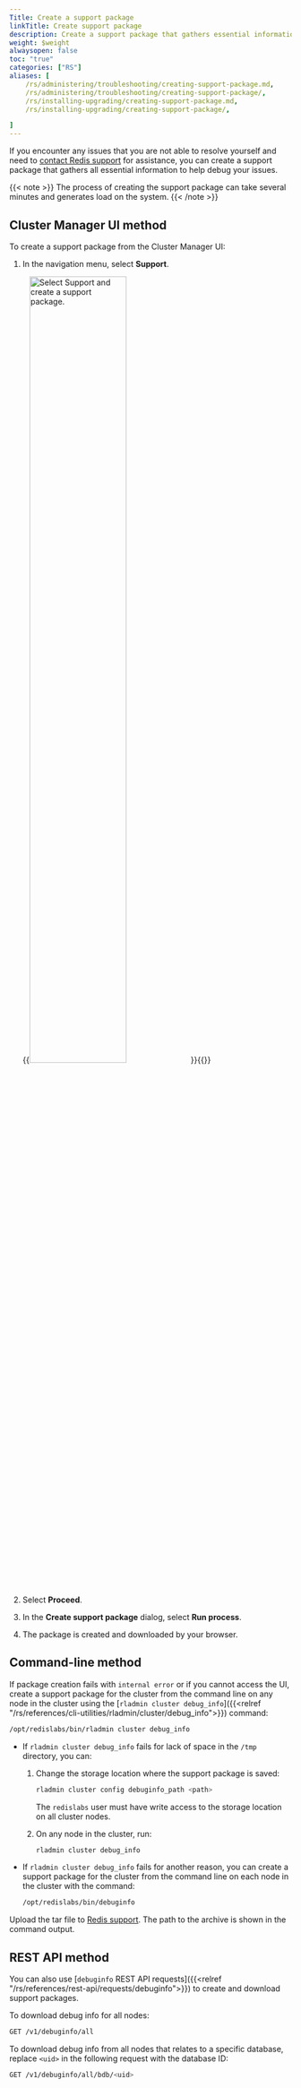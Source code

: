 ```yaml
---
Title: Create a support package
linkTitle: Create support package
description: Create a support package that gathers essential information to help debug issues.
weight: $weight
alwaysopen: false
toc: "true"
categories: ["RS"]
aliases: [
    /rs/administering/troubleshooting/creating-support-package.md,
    /rs/administering/troubleshooting/creating-support-package/,
    /rs/installing-upgrading/creating-support-package.md,
    /rs/installing-upgrading/creating-support-package/,

]
---
```

If you encounter any issues that you are not able to resolve yourself
and need to [contact Redis support](https://redis.com/company/support/) for assistance, you can create a
support package that gathers all essential information to help debug
your issues.

{{< note >}}
The process of creating the support package can take several minutes and generates load on the system.
{{< /note >}}

## Cluster Manager UI method

To create a support package from the Cluster Manager UI:

1. In the navigation menu, select **Support**.

    {{<image filename="images/rs/screenshots/create-support-package.png"  width="60%" alt="Select Support and create a support package.">}}{{</image>}}

1. Select **Proceed**.

1. In the **Create support package** dialog, select **Run process**.

1. The package is created and downloaded by your browser.

## Command-line method

If package creation fails with `internal error` or if you cannot access the UI, create a support package for the cluster from the command line on any node in the cluster using the [`rladmin cluster debug_info`]({{<relref "/rs/references/cli-utilities/rladmin/cluster/debug_info">}}) command: 

```sh
/opt/redislabs/bin/rladmin cluster debug_info
```

- If `rladmin cluster debug_info` fails for lack of space in the `/tmp` directory, you can:

    1. Change the storage location where the support package is saved: 
    
        ```sh
        rladmin cluster config debuginfo_path <path>
        ```

        The `redislabs` user must have write access to the storage location on all cluster nodes.

    1. On any node in the cluster, run:
        
        ```sh
        rladmin cluster debug_info
        ```

- If `rladmin cluster debug_info` fails for another reason, you can create a support package for the cluster from the command line on each node in the cluster with the command: 

    ```sh
    /opt/redislabs/bin/debuginfo
    ```

Upload the tar file to [Redis support](https://redis.com/company/support/). The path to the archive is shown in the command output.

## REST API method

You can also use [`debuginfo` REST API requests]({{<relref "/rs/references/rest-api/requests/debuginfo">}}) to create and download support packages.

To download debug info for all nodes:

```sh
GET /v1/debuginfo/all
```

To download debug info from all nodes that relates to a specific database, replace `<uid>` in the following request with the database ID:

```sh
GET /v1/debuginfo/all/bdb/<uid>
```
